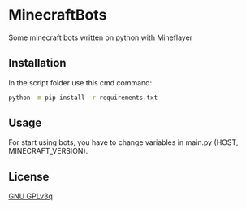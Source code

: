 # MinecraftBots
Some minecraft bots written on python with Mineflayer

## Installation

In the script folder use this cmd command: 
```bash
python -m pip install -r requirements.txt
```

## Usage
For start using bots, you have to change variables in main.py (HOST, MINECRAFT_VERSION).

## License
[GNU GPLv3q](https://choosealicense.com/licenses/agpl-3.0/)
